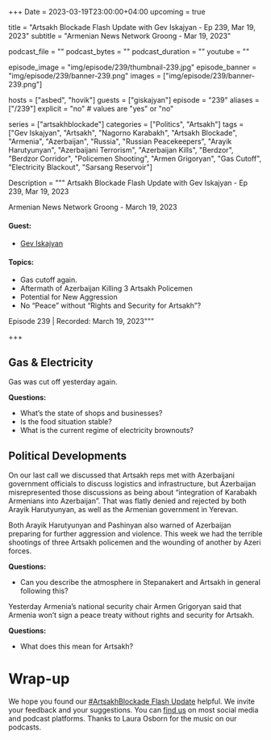 +++
Date = 2023-03-19T23:00:00+04:00
upcoming = true

title = "Artsakh Blockade Flash Update with Gev Iskajyan - Ep 239, Mar 19, 2023"
subtitle = "Armenian News Network Groong - Mar 19, 2023"

podcast_file = ""
podcast_bytes = ""
podcast_duration = ""
youtube = ""

episode_image = "img/episode/239/thumbnail-239.jpg"
episode_banner = "img/episode/239/banner-239.png"
images = ["img/episode/239/banner-239.png"]

hosts = ["asbed", "hovik"]
guests = ["giskajyan"]
episode = "239"
aliases = ["/239"]
explicit = "no" # values are "yes" or "no"


series = ["artsakhblockade"]
categories = ["Politics", "Artsakh"]
tags = ["Gev Iskajyan", "Artsakh", "Nagorno Karabakh", "Artsakh Blockade", "Armenia", "Azerbaijan", "Russia", "Russian Peacekeepers", "Arayik Harutyunyan", "Azerbaijani Terrorism", "Azerbaijan Kills", "Berdzor", "Berdzor Corridor", "Policemen Shooting", "Armen Grigoryan", "Gas Cutoff", "Electricity Blackout", "Sarsang Reservoir"]

Description = """
Artsakh Blockade Flash Update with Gev Iskajyan - Ep 239, Mar 19, 2023

Armenian News Network Groong - March 19, 2023

#### Guest: 
* [Gev Iskajyan](/guest/giskajyan)

#### Topics:
* Gas cutoff again.
* Aftermath of Azerbaijan Killing 3 Artsakh Policemen
* Potential for New Aggression
* No “Peace” without “Rights and Security for Artsakh”?

Episode 239 | Recorded: March 19, 2023"""

+++

## Gas & Electricity

Gas was cut off yesterday again.

**Questions:**
* What’s the state of shops and businesses?
* Is the food situation stable?
* What is the current regime of electricity brownouts?


## Political Developments

On our last call we discussed that Artsakh reps met with Azerbaijani government officials to discuss logistics and infrastructure, but Azerbaijan misrepresented those discussions as being about “integration of Karabakh Armenians into Azerbaijan”. That was flatly denied and rejected by both Arayik Harutyunyan, as well as the Armenian government in Yerevan.

Both Arayik Harutyunyan and Pashinyan also warned of Azerbaijan preparing for further aggression and violence. This week we had the terrible shootings of three Artsakh policemen and the wounding of another by Azeri forces.

**Questions:**
* Can you describe the atmosphere in Stepanakert and Artsakh in general following this?


Yesterday Armenia’s national security chair Armen Grigoryan said that Armenia won’t sign a peace treaty without rights and security for Artsakh.

**Questions:**
* What does this mean for Artsakh?


# Wrap-up

We hope you found our [#ArtsakhBlockade Flash Update](https://podcasts.groong.org/) helpful. We invite your feedback and your suggestions. You can [find us](https://linktr.ee/groong) on most social media and podcast platforms. Thanks to Laura Osborn for the music on our podcasts.

